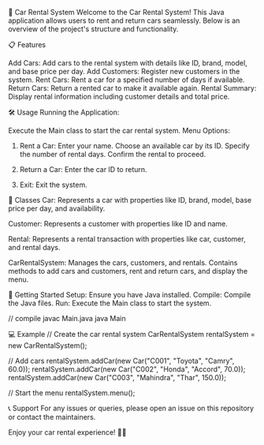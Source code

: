🚗 Car Rental System
Welcome to the Car Rental System! This Java application allows users to rent and return cars seamlessly. Below is an overview of the project's structure and functionality.

📋 Features

Add Cars: Add cars to the rental system with details like ID, brand, model, and base price per day.
Add Customers: Register new customers in the system.
Rent Cars: Rent a car for a specified number of days if available.
Return Cars: Return a rented car to make it available again.
Rental Summary: Display rental information including customer details and total price.

🛠️ Usage
Running the Application:

Execute the Main class to start the car rental system.
Menu Options:

1. Rent a Car:
Enter your name.
Choose an available car by its ID.
Specify the number of rental days.
Confirm the rental to proceed.

3. Return a Car:
Enter the car ID to return.

5. Exit:
Exit the system.

📂 Classes
Car: Represents a car with properties like ID, brand, model, base price per day, and availability.

Customer: Represents a customer with properties like ID and name.

Rental: Represents a rental transaction with properties like car, customer, and rental days.

CarRentalSystem: Manages the cars, customers, and rentals. Contains methods to add cars and customers, rent and return cars, and display the menu.

🚀 Getting Started
Setup: Ensure you have Java installed.
Compile: Compile the Java files.
Run: Execute the Main class to start the system.

// compile
javac Main.java
java Main

💻 Example
// Create the car rental system
CarRentalSystem rentalSystem = new CarRentalSystem();

// Add cars
rentalSystem.addCar(new Car("C001", "Toyota", "Camry", 60.0));
rentalSystem.addCar(new Car("C002", "Honda", "Accord", 70.0));
rentalSystem.addCar(new Car("C003", "Mahindra", "Thar", 150.0));

// Start the menu
rentalSystem.menu();


📞 Support
For any issues or queries, please open an issue on this repository or contact the maintainers.

Enjoy your car rental experience! 🚙✨
